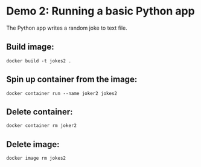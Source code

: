 # Demo 2: Running a basic Python app

The Python app writes a random joke to text file.

## Build image:
```
docker build -t jokes2 .
```

## Spin up container from the image:
```
docker container run --name joker2 jokes2
```

## Delete container:
```
docker container rm joker2
```

## Delete image:
```
docker image rm jokes2
```